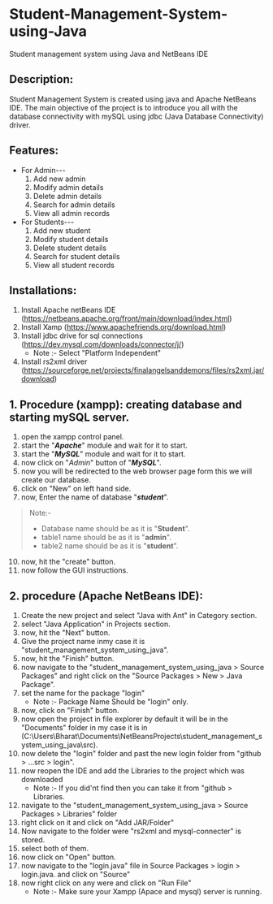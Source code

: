 # Student-Management-System-using-Java
Student management system using Java and NetBeans IDE

## Description:
Student Management System is created using java and Apache NetBeans IDE. The main objective of the project is to introduce you all with the database connectivity with mySQL using jdbc (Java Database Connectivity) driver.

## Features:
* For Admin---
  1. Add new admin
  2. Modify admin details
  3. Delete admin details
  4. Search for admin details
  5. View all admin records
* For Students---
  1. Add new student 
  2. Modify student details
  3. Delete student details
  4. Search for student details
  5. View all student records


## Installations:
1. Install Apache netBeans IDE (https://netbeans.apache.org/front/main/download/index.html)
2. Install Xamp (https://www.apachefriends.org/download.html)
3. Install jdbc drive for sql connections (https://dev.mysql.com/downloads/connector/j/)
   * Note :- Select "Platform Independent"
5. Install rs2xml driver (https://sourceforge.net/projects/finalangelsanddemons/files/rs2xml.jar/download)




## 1. Procedure (xampp): creating database and starting mySQL server.
1. open the xampp control panel.
2. start the "**_Apache_**" module and wait for it to start.
4. start the "**_MySQL_**" module and wait for it to start.
5. now click on "_Admin_" button of "**_MySQL_**".
6. now you will be redirected to the web browser page form this we will create our database.
7. click on "New" on left hand side.
8. now, Enter the name of database "**_student_**".
> Note:-
>  * Database name should be as it is "**Student**".
>  * table1 name should be as it is "**admin**".
>  * table2 name should be as it is "**student**".
10. now, hit the "create" button.
11. now follow the GUI instructions.




## 2. procedure (Apache NetBeans IDE):
1. Create the new project and select "Java with Ant" in Category section.
2. select "Java Application" in Projects section.
3. now, hit the "Next" button.
4. Give the project name inmy case it is "student_management_system_using_java".
5. now, hit the "Finish" button.
6. now navigate to the  "student_management_system_using_java > Source Packages" and right click on the "Source Packages > New > Java Package".
7. set the name for the package "login"
   * Note :- Package Name Should be "login" only.
9. now, click on "Finish" button.
10. now open the project in file explorer by default it will be in the "Documents" folder in my case it is in (C:\Users\Bharat\Documents\NetBeansProjects\student_management_system_using_java\src).
11. now delete the "login" folder and past the new login folder from "github > ...src > login".
12. now reopen the IDE and add the Libraries to the project which was downloaded
    * Note :- If you did'nt find then you can take it from "github > Libraries.
13. navigate to the "student_management_system_using_java > Source Packages > Libraries" folder
14. right click on it and click on "Add JAR/Folder"
15. Now navigate to the folder were "rs2xml and mysql-connecter" is stored.
16. select both of them.
17. now click on "Open" button.
18. now navigate to the "login.java" file in Source Packages > login > login.java. and click on "Source"
19. now right click on any were and click on "Run File"
    * Note :- Make sure your Xampp (Apace and mysql) server is running.
